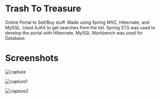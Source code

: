 # Trash To Treasure 

Online Portal to Sell/Buy stuff. Made using Spring MVC, Hibernate, and MySQL. Used AJAX to get searches from the list. Spring STS was used to develop the portal with Hibernate. MySQL Workbench was used for Database.

# Screenshots

![capture](https://user-images.githubusercontent.com/31995471/39945709-70d141e0-5539-11e8-9682-158539ed99f3.PNG)

![capture1](https://user-images.githubusercontent.com/31995471/39945712-74011b60-5539-11e8-907d-61d021a3f7e4.PNG)

![capture2](https://user-images.githubusercontent.com/31995471/39945715-761f9d2c-5539-11e8-90f4-5c2b65f80d5c.PNG)
